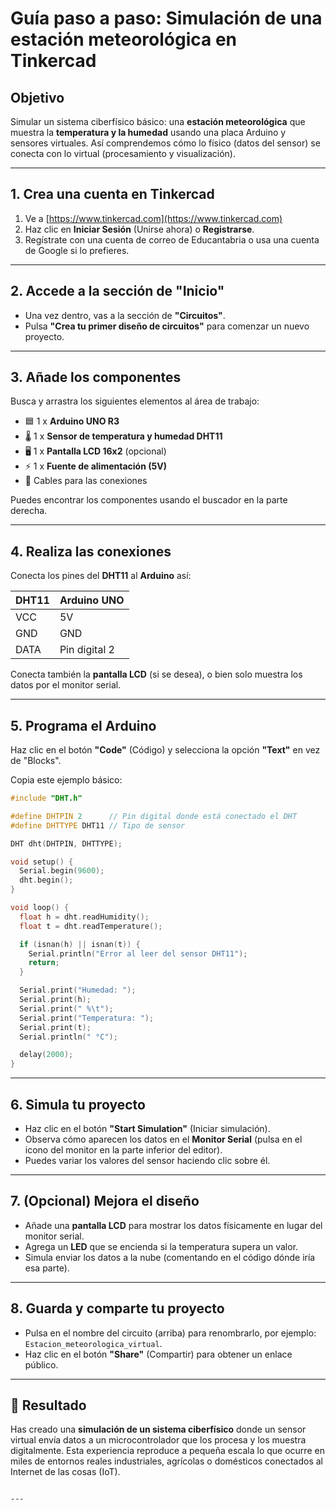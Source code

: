 # Guía paso a paso: Simulación de una estación meteorológica en Tinkercad

## Objetivo

Simular un sistema ciberfísico básico: una **estación meteorológica** que muestra la **temperatura y la humedad** usando una placa Arduino y sensores virtuales. Así comprendemos cómo lo físico (datos del sensor) se conecta con lo virtual (procesamiento y visualización).

---

## 1. Crea una cuenta en Tinkercad

1. Ve a [https://www.tinkercad.com](https://www.tinkercad.com)
2. Haz clic en **Iniciar Sesión** (Unirse ahora) o **Registrarse**.
3. Regístrate con una cuenta de correo de Educantabria o usa una cuenta de Google si lo prefieres.

---

## 2. Accede a la sección de "Inicio"

- Una vez dentro, vas a la sección de **"Circuitos"**.
- Pulsa **"Crea tu primer diseño de circuitos"** para comenzar un nuevo proyecto.

---

## 3. Añade los componentes

Busca y arrastra los siguientes elementos al área de trabajo:

- 🟦 1 x **Arduino UNO R3**
- 🌡️ 1 x **Sensor de temperatura y humedad DHT11**
- 🖥️ 1 x **Pantalla LCD 16x2** (opcional)
- ⚡ 1 x **Fuente de alimentación (5V)**
- 🔌 Cables para las conexiones

Puedes encontrar los componentes usando el buscador en la parte derecha.

---

## 4. Realiza las conexiones

Conecta los pines del **DHT11** al **Arduino** así:

| DHT11 | Arduino UNO |
|--------|-------------|
| VCC    | 5V          |
| GND    | GND         |
| DATA   | Pin digital 2 |

Conecta también la **pantalla LCD** (si se desea), o bien solo muestra los datos por el monitor serial.

---

## 5. Programa el Arduino

Haz clic en el botón **"Code"** (Código) y selecciona la opción **"Text"** en vez de "Blocks".

Copia este ejemplo básico:

```cpp
#include "DHT.h"

#define DHTPIN 2      // Pin digital donde está conectado el DHT
#define DHTTYPE DHT11 // Tipo de sensor

DHT dht(DHTPIN, DHTTYPE);

void setup() {
  Serial.begin(9600);
  dht.begin();
}

void loop() {
  float h = dht.readHumidity();
  float t = dht.readTemperature();

  if (isnan(h) || isnan(t)) {
    Serial.println("Error al leer del sensor DHT11");
    return;
  }

  Serial.print("Humedad: ");
  Serial.print(h);
  Serial.print(" %\t");
  Serial.print("Temperatura: ");
  Serial.print(t);
  Serial.println(" °C");

  delay(2000);
}
```

---

## 6. Simula tu proyecto

* Haz clic en el botón **"Start Simulation"** (Iniciar simulación).
* Observa cómo aparecen los datos en el **Monitor Serial** (pulsa en el icono del monitor en la parte inferior del editor).
* Puedes variar los valores del sensor haciendo clic sobre él.

---

## 7. (Opcional) Mejora el diseño

* Añade una **pantalla LCD** para mostrar los datos físicamente en lugar del monitor serial.
* Agrega un **LED** que se encienda si la temperatura supera un valor.
* Simula enviar los datos a la nube (comentando en el código dónde iría esa parte).

---

## 8. Guarda y comparte tu proyecto

* Pulsa en el nombre del circuito (arriba) para renombrarlo, por ejemplo: `Estacion_meteorologica_virtual`.
* Haz clic en el botón **"Share"** (Compartir) para obtener un enlace público.

---

## 🧪 Resultado

Has creado una **simulación de un sistema ciberfísico** donde un sensor virtual envía datos a un microcontrolador que los procesa y los muestra digitalmente. Esta experiencia reproduce a pequeña escala lo que ocurre en miles de entornos reales industriales, agrícolas o domésticos conectados al Internet de las cosas (IoT).

```

---


```
